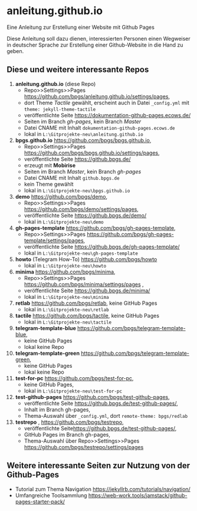 # anleitung.github.io

Eine Anleitung zur Erstellung einer Website mit Github Pages

Diese Anleitung soll dazu dienen, interessierten Personen einen Wegweiser in deutscher Sprache zur Erstellung einer Github-Website in die Hand zu geben.

## Diese und weitere interessante Repos

1. **anleitung.github.io** (diese Repo)
	* Repo>>Settings>>Pages <https://github.com/bpgs/anleitung.github.io/settings/pages>,
	* dort Theme *Tactile* gewählt, erscheint auch in Datei `_config.yml` mit `theme: jekyll-theme-tactile`
	* veröffentlichte Seite <https://dokumentation-github-pages.ecows.de/>
	* Seiten im Branch  *gh-pages*, kein Branch *Master*
	* Datei CNAME mit Inhalt `dokumentation-github-pages.ecows.de` 
	* lokal in `L:\Gitprojekte-neu\anleitung.github.io`
2. **bpgs.github.io** <https://github.com/bpgs/bpgs.github.io>, 
	* Repo>>Settings>>Pages <https://github.com/bpgs/bpgs.github.io/settings/pages>, 
	* veröffentlichte Seite <https://github.bpgs.de/>
	* erzeugt mit **Mobirise**
	* Seiten im Branch *Master*, kein Branch *gh-pages*
	* Datei CNAME mit Inhalt `github.bpgs.de`
	* kein Theme gewählt
	* lokal in `L:\Gitprojekte-neu\bpgs.github.io`
3. **demo** <https://github.com/bpgs/demo>, 
	* Repo>>Settings>>Pages <https://github.com/bpgs/demo/settings/pages>, 
	* veröffentlichte Seite <https://github.bpgs.de/demo/>
	* lokal in `L:\Gitprojekte-neu\demo`
4. **gh-pages-template** <https://github.com/bpgs/gh-pages-template>, 
	* Repo>>Settings>>Pages <https://github.com/bpgs/gh-pages-template/settings/pages>,  
	* veröffentlichte Seite <https://github.bpgs.de/gh-pages-template/>
	* lokal in `L:\Gitprojekte-neu\gh-pages-template`
5. **howto** (Telegram How-To) <https://github.com/bpgs/howto>
	* lokal in `L:\Gitprojekte-neu\howto`
6. **minima** <https://github.com/bpgs/minima>,  
	* Repo>>Settings>>Pages <https://github.com/bpgs/minima/settings/pages> ,  
	* veröffentlichte Seite <https://github.bpgs.de/minima/>
	* lokal in `L:\Gitprojekte-neu\minima`
7. **retlab** <https://github.com/bpgs/retlab>, keine GitHub Pages
	* lokal in `L:\Gitprojekte-neu\retlab`
8. **tactile** <https://github.com/bpgs/tactile>, keine GitHub Pages
	* lokal in `L:\Gitprojekte-neu\tactile`
9. **telegram-template-blue** <https://github.com/bpgs/telegram-template-blue>, 
	* keine GitHub Pages
	* lokal keine Repo
10. **telegram-template-green** <https://github.com/bpgs/telegram-template-green>, 
	* keine GitHub Pages
	* lokal keine Repo
11. **test-for-pc** <https://github.com/bpgs/test-for-pc>, 
	* keine GitHub Pages,
	* lokal in `L:\Gitprojekte-neu\test-for-pc` 
12. **test-github-pages** <https://github.com/bpgs/test-github-pages>,  
	* veröffentlichte Seite <https://github.bpgs.de/test-github-pages/>, 
	* Inhalt im Branch gh-pages, 
	* Thema-Auswahl über `_config.yml`, dort `remote-theme: bpgs/redlab`
13. **testrepo** , <https://github.com/bpgs/testrepo>, 
	* veröffentlichte Seite<https://github.bpgs.de/test-github-pages/>,
	* GitHub Pages im Branch gh-pages,
	* Thema-Auswahl über Repo>>Settings>>Pages <https://github.com/bpgs/testrepo/settings/pages> 



## Weitere interessante Seiten zur Nutzung von der Github-Pages

* Tutorial zum Thema Navigation <https://jekyllrb.com/tutorials/navigation/>
* Umfangreiche Toolsammlung <https://web-work.tools/jamstack/github-pages-starter-pack/>

